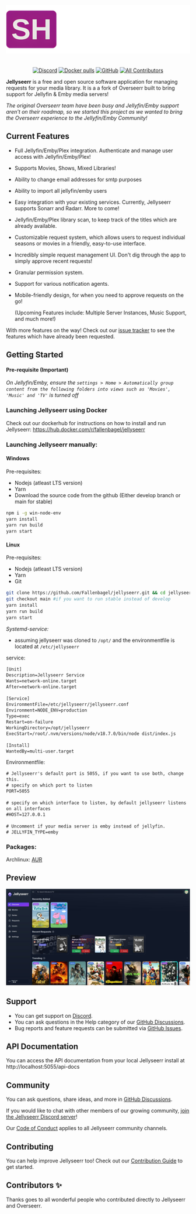 <p align="center">
<img src="./public/logo_full.png" alt="Jellyseerr" style="margin: 20px 0;">
</p>
<p align="center">
<a href="https://discord.gg/ckbvBtDJgC"><img src="https://img.shields.io/badge/Discord-Chat-lightgrey" alt="Discord"></a>
<a href="https://hub.docker.com/r/fallenbagel/jellyseerr"><img src="https://img.shields.io/docker/pulls/fallenbagel/jellyseerr" alt="Docker pulls"></a>
<a href="https://github.com/fallenbagel/jellyseerr/blob/develop/LICENSE"><img alt="GitHub" src="https://img.shields.io/github/license/fallenbagel/jellyseerr"></a>
<!-- ALL-CONTRIBUTORS-BADGE:START - Do not remove or modify this section -->
<a href="#contributors-"><img alt="All Contributors" src="https://img.shields.io/badge/all_contributors-98-orange.svg"/></a>
<!-- ALL-CONTRIBUTORS-BADGE:END -->

**Jellyseerr** is a free and open source software application for managing requests for your media library. It is a a fork of Overseerr built to bring support for Jellyfin & Emby media servers!

_The original Overseerr team have been busy and Jellyfin/Emby support aren't on their roadmap, so we started this project as we wanted to bring the Overseerr experience to the Jellyfin/Emby Community!_

## Current Features

- Full Jellyfin/Emby/Plex integration. Authenticate and manage user access with Jellyfin/Emby/Plex!
- Supports Movies, Shows, Mixed Libraries!
- Ability to change email addresses for smtp purposes
- Ability to import all jellyfin/emby users
- Easy integration with your existing services. Currently, Jellyseerr supports Sonarr and Radarr. More to come!
- Jellyfin/Emby/Plex library scan, to keep track of the titles which are already available.
- Customizable request system, which allows users to request individual seasons or movies in a friendly, easy-to-use interface.
- Incredibly simple request management UI. Don't dig through the app to simply approve recent requests!
- Granular permission system.
- Support for various notification agents.
- Mobile-friendly design, for when you need to approve requests on the go!

  (Upcoming Features include: Multiple Server Instances, Music Support, and much more!)

With more features on the way! Check out our [issue tracker](https://github.com/fallenbagel/jellyseerr/issues) to see the features which have already been requested.

## Getting Started

#### Pre-requisite (Important)

_*On Jellyfin/Emby, ensure the `settings > Home > Automatically group content from the following folders into views such as 'Movies', 'Music' and 'TV'` is turned off*_

### Launching Jellyseerr using Docker

Check out our dockerhub for instructions on how to install and run Jellyseerr:
https://hub.docker.com/r/fallenbagel/jellyseerr

### Launching Jellyseerr manually:

#### Windows

Pre-requisites:

- Nodejs (atleast LTS version)
- Yarn
- Download the source code from the github (Either develop branch or main for stable)

```bash
npm i -g win-node-env
yarn install
yarn run build
yarn start
```

#### Linux

Pre-requisites:

- Nodejs (atleast LTS version)
- Yarn
- Git

```bash
git clone https://github.com/Fallenbagel/jellyseerr.git && cd jellyseerr
git checkout main #if you want to run stable instead of develop
yarn install
yarn run build
yarn start
```

_Systemd-service:_

- assuming jellyseerr was cloned to `/opt/`
  and the environmentfile is located at `/etc/jellyseerr`

service:

```
[Unit]
Description=Jellyseerr Service
Wants=network-online.target
After=network-online.target

[Service]
EnvironmentFile=/etc/jellyseerr/jellyseerr.conf
Environment=NODE_ENV=production
Type=exec
Restart=on-failure
WorkingDirectory=/opt/jellyseerr
ExecStart=/root/.nvm/versions/node/v18.7.0/bin/node dist/index.js

[Install]
WantedBy=multi-user.target
```

Environmentfile:

```
# Jellyseerr's default port is 5055, if you want to use both, change this.
# specify on which port to listen
PORT=5055

# specify on which interface to listen, by default jellyseerr listens on all interfaces
#HOST=127.0.0.1

# Uncomment if your media server is emby instead of jellyfin.
# JELLYFIN_TYPE=emby
```

### Packages:

Archlinux: [AUR](https://aur.archlinux.org/packages/jellyseerr)

## Preview

<img src="./public/preview.jpg">

## Support

- You can get support on [Discord](https://discord.gg/ckbvBtDJgC).
- You can ask questions in the Help category of our [GitHub Discussions](https://github.com/fallenbagel/jellyseerr/discussions).
- Bug reports and feature requests can be submitted via [GitHub Issues](https://github.com/fallenbagel/jellyseerr/issues).

## API Documentation

You can access the API documentation from your local Jellyseerr install at http://localhost:5055/api-docs

## Community

You can ask questions, share ideas, and more in [GitHub Discussions](https://github.com/fallenbagel/jellyseerr/discussions).

If you would like to chat with other members of our growing community, [join the Jellyseerr Discord server](https://discord.gg/ckbvBtDJgC)!

Our [Code of Conduct](https://github.com/fallenbagel/jellyseerr/blob/develop/CODE_OF_CONDUCT.md) applies to all Jellyseerr community channels.

## Contributing

You can help improve Jellyseerr too! Check out our [Contribution Guide](https://github.com/fallenbagel/jellyseerr/blob/develop/CONTRIBUTING.md) to get started.

## Contributors ✨

Thanks goes to all wonderful people who contributed directly to Jellyseerr and Overseerr.
